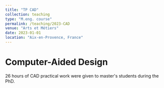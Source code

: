 ```yaml
---
title: "TP CAD"
collection: teaching
type: "M.eng. course"
permalink: /teaching/2023-CAD
venue: "Arts et Métiers"
date: 2023-01-01
location: "Aix-en-Provence, France"
---
```


Computer-Aided Design
======
26 hours of CAD practical work were given to master's students during the PhD.